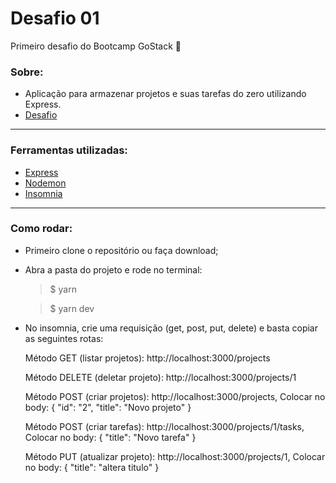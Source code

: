 # Desafio 01
Primeiro desafio do Bootcamp GoStack 🚀

### Sobre:
- Aplicação para armazenar projetos e suas tarefas do zero utilizando Express.
- [Desafio](https://github.com/Rocketseat/bootcamp-gostack-desafio-01/blob/master/README.md#desafio-01-conceitos-do-nodejs)

<hr/>

### Ferramentas utilizadas:
- [Express](https://expressjs.com/)
- [Nodemon](https://nodemon.io/)
- [Insomnia](https://insomnia.rest/)

<hr/>

### Como rodar:
- Primeiro clone o repositório ou faça download;
- Abra a pasta do projeto e rode no terminal:
  > $ yarn
  
  > $ yarn dev
  
- No insomnia, crie uma requisição (get, post, put, delete) e basta copiar as seguintes rotas:

  Método GET (listar projetos): http://localhost:3000/projects

  Método DELETE (deletar projeto): http://localhost:3000/projects/1

  Método POST (criar projetos): http://localhost:3000/projects, Colocar no body: { "id": "2", "title": "Novo projeto" }

  Método POST (criar tarefas): http://localhost:3000/projects/1/tasks, Colocar no body: { "title": "Novo tarefa" }

  Método PUT (atualizar projeto): http://localhost:3000/projects/1, Colocar no body: { "title": "altera titulo" }
